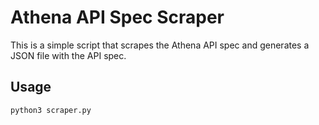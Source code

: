 # Athena API Spec Scraper

This is a simple script that scrapes the Athena API spec and generates a JSON file with the API spec.

## Usage

```bash
python3 scraper.py
```
